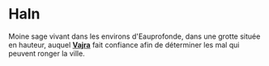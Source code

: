 # Haln

Moine sage vivant dans les environs d'Eauprofonde, dans une grotte située en hauteur, auquel [**Vajra**](../PERSONNAGES/VajraSafahr.md) fait confiance afin de déterminer les mal qui peuvent ronger la ville.
